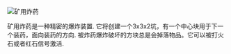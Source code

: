 ![矿用炸药](block:betterwithmods:mining_charge)

矿用炸药是一种精密的爆炸装置. 它将创建一个3x3x2坑，有一个中心块用于下一个装药，面向装药的方向. 被炸药爆炸破坏的方块总是会掉落物品。它可以被打火石或者红石信号激活. 